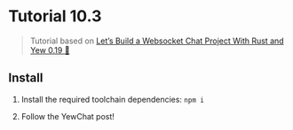 # Tutorial 10.3

> Tutorial based on [Let’s Build a Websocket Chat Project With Rust and Yew 0.19 🦀](#)

## Install

1. Install the required toolchain dependencies:
   ```npm i```

2. Follow the YewChat post!
